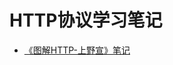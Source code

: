 # HTTP协议学习笔记

- [《图解HTTP-上野宣》笔记](https://github.com/baolk/HTTP-protocol/blob/master/%E5%9B%BE%E8%A7%A3http%E8%AF%BB%E4%B9%A6%E7%AC%94%E8%AE%B0.md)
